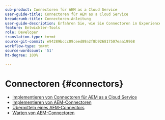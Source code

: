 ```yaml
---
sub-product: Connectoren für AEM as a Cloud Service
user-guide-title: Connectoren für AEM as a Cloud Service
breadcrumb-title: Connectoren-Anleitung
user-guide-description: Erfahren Sie, wie Sie Connectoren in Experience Manager as a Cloud Service integrieren.
feature: Entwickler-Tools
role: Developer
translation-type: tm+mt
source-git-commit: e94289bccc09ceed89a2f8b926817507eaa19968
workflow-type: tm+mt
source-wordcount: '51'
ht-degree: 100%

---
```



# Connectoren {#connectors}

+ [Implementieren von Connectoren für AEM as a Cloud Service](/help/connectors/home.md)
+ [Implementieren von AEM-Connectoren](implement.md)
+ [Übermitteln eines AEM-Connectors](submit.md)
+ [Warten von AEM-Connectoren](maintain.md)
